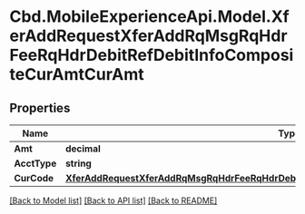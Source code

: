 # Cbd.MobileExperienceApi.Model.XferAddRequestXferAddRqMsgRqHdrFeeRqHdrDebitRefDebitInfoCompositeCurAmtCurAmt

## Properties

Name | Type | Description | Notes
------------ | ------------- | ------------- | -------------
**Amt** | **decimal** |  | 
**AcctType** | **string** |  | [optional] 
**CurCode** | [**XferAddRequestXferAddRqMsgRqHdrFeeRqHdrDebitRefDebitInfoCompositeCurAmtCurAmtCurCode**](XferAddRequestXferAddRqMsgRqHdrFeeRqHdrDebitRefDebitInfoCompositeCurAmtCurAmtCurCode.md) |  | 

[[Back to Model list]](../README.md#documentation-for-models) [[Back to API list]](../README.md#documentation-for-api-endpoints) [[Back to README]](../README.md)


